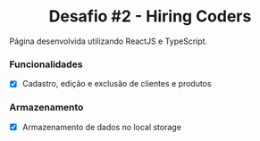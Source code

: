 <h1 align="center">Desafio #2 - Hiring Coders</h1>

<p>Página desenvolvida utilizando ReactJS e TypeScript.</p>

### Funcionalidades

- [x] Cadastro, edição e exclusão de clientes e produtos

### Armazenamento

- [x] Armazenamento de dados no local storage